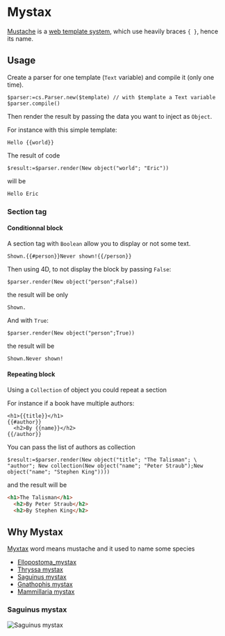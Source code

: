 # Mystax

[Mustache](https://en.wikipedia.org/wiki/Mustache_(template_system)) is a [web template system](https://en.wikipedia.org/wiki/Web_template_system), which use heavily braces `{ }`, hence its name.

## Usage

Create a parser for one template (`Text` variable) and compile it (only one time).

```4d
$parser:=cs.Parser.new($template) // with $template a Text variable
$parser.compile()
````

Then render the result by passing the data you want to inject as `Object`.

For instance with this simple template:

```Handlebars
Hello {{world}}
```

The result of code

```4d
$result:=$parser.render(New object("world"; "Eric"))
```

 will be 
 
 ```html
 Hello Eric
```

### Section tag

#### Conditionnal block

A section tag with `Boolean` allow you to display or not some text.

```Handlebars
Shown.{{#person}}Never shown!{{/person}}
```

Then using 4D, to not display the block by passing `False`:

```4d
$parser.render(New object("person";False))
```

the result will be only

```
Shown.
```

And with `True`:

```4d
$parser.render(New object("person";True))
```

the result will be

```html
Shown.Never shown!
```

#### Repeating block

Using a `Collection` of object you could repeat a section

For instance if a book have multiple authors:
```Handlebars
<h1>{{title}}</h1>
{{#author}}
  <h2>By {{name}}</h2>
{{/author}}
```

You can pass the list of authors as collection

```4d
$result:=$parser.render(New object("title"; "The Talisman"; \
"author"; New collection(New object("name"; "Peter Straub");New object("name"; "Stephen King"))))
```

and the result will be

```html
<h1>The Talisman</h1>
  <h2>By Peter Straub</h2>
  <h2>By Stephen King</h2>
```

## Why Mystax

[Myxtax](https://en.wiktionary.org/wiki/mystax) word means mustache and it used to name some species

- [Ellopostoma_mystax](https://en.wikipedia.org/wiki/Ellopostoma_mystax)
- [Thryssa mystax](https://en.wikipedia.org/wiki/Thryssa_mystax)
- [Saguinus mystax](https://en.wikipedia.org/wiki/Moustached_tamarin)
- [Gnathophis mystax](https://en.wikipedia.org/wiki/Thinlip_conger)
- [Mammillaria mystax](https://en.wikipedia.org/wiki/Mammillaria_mystax)

### Saguinus mystax

![Saguinus mystax](https://live.staticflickr.com/4070/4483628891_b78f842f67_b.jpg)
